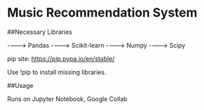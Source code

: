 # Music Recommendation System


##Necessary Libraries

----> Pandas
----> Scikit-learn
----> Numpy
----> Scipy

pip site: https://pip.pypa.io/en/stable/

Use !pip <package-name> to install missing libraries. 


##Usage

Runs on Jupyter Notebook, Google Collab 
